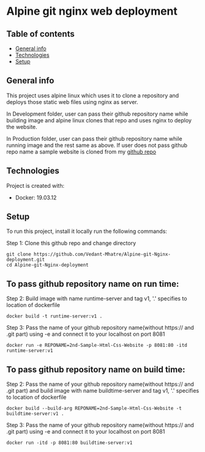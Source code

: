 # Alpine git nginx web deployment

## Table of contents
* [General info](#general-info)
* [Technologies](#technologies)
* [Setup](#setup)

## General info
This project uses alpine linux which uses it to clone a repository and deploys those static web files using nginx as server.
	
In Development folder, user can pass their github repository name while building image and alpine linux clones that repo and uses nginx to deploy the website.

In Production folder, user can pass their github repository name while running image and the rest same as above. If user does not pass github repo name a sample website is cloned from my [github repo](https://github.com/Vedant-Mhatre/Sample-Html-Css-Website)


## Technologies
Project is created with:
* Docker: 19.03.12

	
## Setup
To run this project, install it locally run the following commands:

Step 1:
Clone this github repo and change directory 
```
git clone https://github.com/Vedant-Mhatre/Alpine-git-Nginx-deployment.git
cd Alpine-git-Nginx-deployment
```
<h2>To pass github repository name on run time: </h2>

Step 2:
Build image with name runtime-server and tag v1, '.' specifies to location of dockerfile 
```
docker build -t runtime-server:v1 .
```

Step 3:
Pass the name of your github repository name(without https:// and .git part) using -e and connect it to your localhost on port 8081
```
docker run -e REPONAME=2nd-Sample-Html-Css-Website -p 8081:80 -itd runtime-server:v1
```

<h2>To pass github repository name on build time: </h2>

Step 2:
Pass the name of your github repository name(without https:// and .git part) and build image with name buildtime-server and tag v1, '.' specifies to location of dockerfile 
```
docker build --build-arg REPONAME=2nd-Sample-Html-Css-Website -t buildtime-server:v1 .
```

Step 3:
Pass the name of your github repository name(without https:// and .git part) using -e and connect it to your localhost on port 8081
```
docker run -itd -p 8081:80 buildtime-server:v1
```
